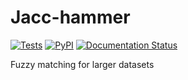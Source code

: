 Jacc-hammer
===========

[![Tests](https://github.com/nestauk/jacc-hammer/workflows/Tests/badge.svg)](https://github.com/nestauk/jacc-hammer/actions?workflow=Tests)
[![PyPI](https://img.shields.io/pypi/v/jacc-hammer.svg)](https://pypi.org/project/jacc-hammer/)
[![Documentation Status](https://readthedocs.com/projects/nesta-jacc-hammer/badge/?version=latest&token=88196bd1571cb2234edba8b6aacce27afe14a8533e31c64a9d1b4accb451d426)](https://nesta-jacc-hammer.readthedocs-hosted.com/en/latest/?badge=latest)


Fuzzy matching for larger datasets
